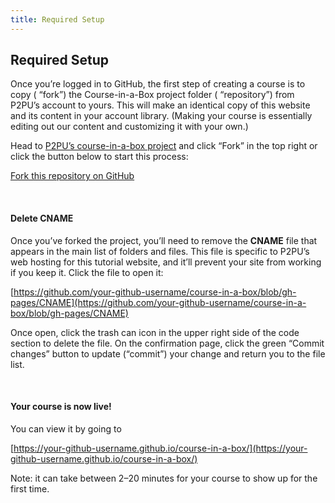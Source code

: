 ```yaml
---
title: Required Setup
---
```


## Required Setup

Once you’re logged in to GitHub, the first step of creating a course is to copy ( “fork”) the Course-in-a-Box project folder ( “repository”) from P2PU’s account to yours. This will make an identical copy of this website and its content in your account library. (Making your course is essentially editing out our content and customizing it with your own.)

Head to [P2PU’s course-in-a-box project](https://github.com/p2pu/course-in-a-box) and click “Fork” in the top right or click the button below to start this process:

<a class="btn btn-primary" href="https://github.com/p2pu/course-in-a-box/fork" target="_blank"><i class="fa fa-code-fork"></i> Fork this repository on GitHub</a> 

<br>

#### Delete CNAME
Once you’ve forked the project, you’ll need to remove the **CNAME** file that appears in the main list of folders and files. This file is specific to P2PU’s web hosting for this tutorial website, and it’ll prevent your site from working if you keep it. Click the file to open it:

[https://github.com/your-github-username/course-in-a-box/blob/gh-pages/CNAME](https://github.com/your-github-username/course-in-a-box/blob/gh-pages/CNAME)

Once open, click the trash can icon in the upper right side of the code section to delete the file. On the confirmation page, click the green “Commit changes” button to update (“commit”) your change and return you to the file list.

<br> 

#### Your course is now live!

You can view it by going to 

[https://your-github-username.github.io/course-in-a-box/](https://your-github-username.github.io/course-in-a-box/)

Note: it can take between 2–20 minutes for your course to show up for the first time.
